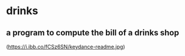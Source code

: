 # drinks
 ## a program to compute the bill of a drinks shop
(https://i.ibb.co/fCSz6SN/keydance-readme.jpg)
